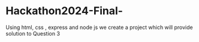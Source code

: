 # Hackathon2024-Final-
Using html, css , express and node js we create a project which will provide solution to Question 3
